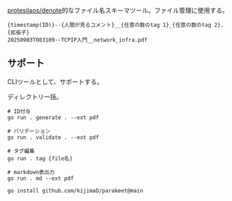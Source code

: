 [protesilaos/denote](https://github.com/protesilaos/denote)的なファイル名スキーマツール。ファイル管理に使用する。

```
{timestamp(ID)}--{人間が見るコメント}__{任意の数のtag 1}_{任意の数のtag 2}.{拡張子}
20250903T083109--TCPIP入門__network_infra.pdf
```

## サポート

CLIツールとして、サポートする。

ディレクトリ一括。

```
# ID付与
go run . generate . --ext pdf

# バリデーション
go run . validate . --ext pdf

# タグ編集
go run . tag {file名}

# markdown表出力
go run . md --ext pdf
```

```
go install github.com/kijimaD/parakeet@main
```
